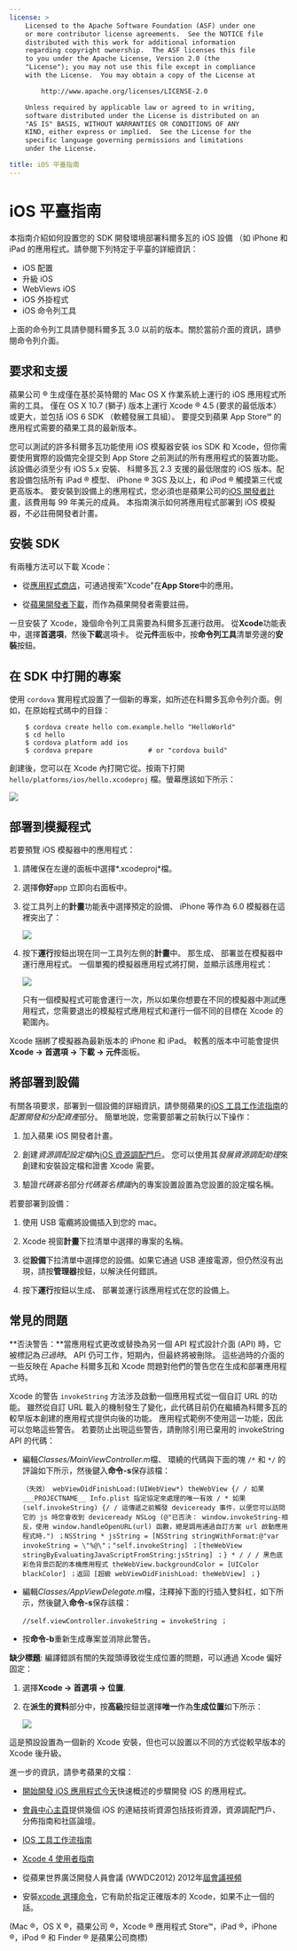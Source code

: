 ```yaml
---
license: >
    Licensed to the Apache Software Foundation (ASF) under one
    or more contributor license agreements.  See the NOTICE file
    distributed with this work for additional information
    regarding copyright ownership.  The ASF licenses this file
    to you under the Apache License, Version 2.0 (the
    "License"); you may not use this file except in compliance
    with the License.  You may obtain a copy of the License at

        http://www.apache.org/licenses/LICENSE-2.0

    Unless required by applicable law or agreed to in writing,
    software distributed under the License is distributed on an
    "AS IS" BASIS, WITHOUT WARRANTIES OR CONDITIONS OF ANY
    KIND, either express or implied.  See the License for the
    specific language governing permissions and limitations
    under the License.

title: iOS 平臺指南
---
```


# iOS 平臺指南

本指南介紹如何設置您的 SDK 開發環境部署科爾多瓦的 iOS 設備 （如 iPhone 和 iPad 的應用程式。請參閱下列特定于平臺的詳細資訊：

*   iOS 配置
*   升級 iOS
*   WebViews iOS
*   iOS 外掛程式
*   iOS 命令列工具

上面的命令列工具請參閱科爾多瓦 3.0 以前的版本。關於當前介面的資訊，請參閱命令列介面。

## 要求和支援

蘋果公司 ® 生成僅在基於英特爾的 Mac OS X 作業系統上運行的 iOS 應用程式所需的工具。 僅在 OS X 10.7 (獅子) 版本上運行 Xcode ® 4.5 (要求的最低版本） 或更大，並包括 iOS 6 SDK （軟體發展工具組）。 要提交到蘋果 App Store℠ 的應用程式需要的蘋果工具的最新版本。

您可以測試的許多科爾多瓦功能使用 iOS 模擬器安裝 ios SDK 和 Xcode，但你需要使用實際的設備完全提交到 App Store 之前測試的所有應用程式的裝置功能。 該設備必須至少有 iOS 5.x 安裝、 科爾多瓦 2.3 支援的最低限度的 iOS 版本。配套設備包括所有 iPad ® 模型、 iPhone ® 3GS 及以上，和 iPod ® 觸摸第三代或更高版本。 要安裝到設備上的應用程式，您必須也是蘋果公司的[iOS 開發者計畫][1]，該費用每 99 年美元的成員。 本指南演示如何將應用程式部署到 iOS 模擬器，不必註冊開發者計畫。

 [1]: https://developer.apple.com/programs/ios/

## 安裝 SDK

有兩種方法可以下載 Xcode：

*   從[應用程式商店][2]，可通過搜索"Xcode"在**App Store**中的應用。

*   從[蘋果開發者下載][3]，而作為蘋果開發者需要註冊。

 [2]: https://itunes.apple.com/us/app/xcode/id497799835?mt=12
 [3]: https://developer.apple.com/downloads/index.action

一旦安裝了 Xcode，幾個命令列工具需要為科爾多瓦運行啟用。 從**Xcode**功能表中，選擇**首選項**，然後**下載**選項卡。 從**元件**面板中，按**命令列工具**清單旁邊的**安裝**按鈕。

## 在 SDK 中打開的專案

使用 `cordova` 實用程式設置了一個新的專案，如所述在科爾多瓦命令列介面。例如，在原始程式碼中的目錄：

        $ cordova create hello com.example.hello "HelloWorld"
        $ cd hello
        $ cordova platform add ios
        $ cordova prepare              # or "cordova build"
    

創建後，您可以在 Xcode 內打開它從。按兩下打開 `hello/platforms/ios/hello.xcodeproj` 檔。螢幕應該如下所示：

![][4]

 [4]: img/guide/platforms/ios/helloworld_project.png

## 部署到模擬程式

若要預覽 iOS 模擬器中的應用程式：

1.  請確保在左邊的面板中選擇*.xcodeproj*檔。

2.  選擇**你好**app 立即向右面板中。

3.  從工具列上的**計畫**功能表中選擇預定的設備、 iPhone 等作為 6.0 模擬器在這裡突出了：
    
    ![][5]

4.  按下**運行**按鈕出現在同一工具列左側的**計畫**中。 那生成、 部署並在模擬器中運行應用程式。 一個單獨的模擬器應用程式將打開，並顯示該應用程式：
    
    ![][6]
    
    只有一個模擬程式可能會運行一次，所以如果你想要在不同的模擬器中測試應用程式，您需要退出的模擬程式應用程式和運行一個不同的目標在 Xcode 的範圍內。

 [5]: img/guide/platforms/ios/select_xcode_scheme.png
 [6]: img/guide/platforms/ios/HelloWorldStandard.png

Xcode 捆綁了模擬器為最新版本的 iPhone 和 iPad。 較舊的版本中可能會提供**Xcode → 首選項 → 下載 → 元件**面板。

## 將部署到設備

有關各項要求，部署到一個設備的詳細資訊，請參閱蘋果的[iOS 工具工作流指南][7]的*配置開發和分配資產*部分。 簡單地說，您需要部署之前執行以下操作：

 [7]: http://developer.apple.com/library/ios/#documentation/Xcode/Conceptual/ios_development_workflow/00-About_the_iOS_Application_Development_Workflow/introduction.html#//apple_ref/doc/uid/TP40007959

1.  加入蘋果 iOS 開發者計畫。

2.  創建*資源調配設定檔*內[iOS 資源調配門戶][8]。 您可以使用其*發展資源調配助理*來創建和安裝設定檔和證書 Xcode 需要。

3.  驗證*代碼簽名*部分*代碼簽名標識*內的專案設置設置為您設置的設定檔名稱。

 [8]: https://developer.apple.com/ios/manage/overview/index.action

若要部署到設備：

1.  使用 USB 電纜將設備插入到您的 mac。

2.  Xcode 視窗**計畫**下拉清單中選擇的專案的名稱。

3.  從**設備**下拉清單中選擇您的設備。如果它通過 USB 連接電源，但仍然沒有出現，請按**管理器**按鈕，以解決任何錯誤。

4.  按下**運行**按鈕以生成、 部署並運行該應用程式在您的設備上。

## 常見的問題

**否決警告：**當應用程式更改或替換為另一個 API 程式設計介面 (API) 時，它被標記為*已過時*。 API 仍可工作，短期內，但最終將被刪除。 這些過時的介面的一些反映在 Apache 科爾多瓦和 Xcode 問題對他們的警告您在生成和部署應用程式時。

Xcode 的警告 `invokeString` 方法涉及啟動一個應用程式從一個自訂 URL 的功能。 雖然從自訂 URL 載入的機制發生了變化，此代碼目前仍在繼續為科爾多瓦的較早版本創建的應用程式提供向後的功能。 應用程式範例不使用這一功能，因此可以忽略這些警告。 若要防止出現這些警告，請刪除引用已棄用的 invokeString API 的代碼：

*   編輯*Classes/MainViewController.m*檔、 環繞的代碼與下面的塊 `/*` 和 `*/` 的評論如下所示，然後鍵入**命令-s**保存該檔：
    
        （失效） webViewDidFinishLoad:(UIWebView*) theWebView {/ / 如果 ___PROJECTNAME__ Info.plist 指定協定來處理的唯一有效 / * 如果 (self.invokeString) {/ / 這傳遞之前觸發 deviceready 事件，以便您可以訪問它的 js 時您會收到 deviceready NSLog (@"已否決： window.invokeString-相反，使用 window.handleOpenURL(url) 函數，總是調用通過自訂方案 url 啟動應用程式時.") ；NSString * jsString = [NSString stringWithFormat:@"var invokeString = \"%@\"；"self.invokeString] ；[theWebView stringByEvaluatingJavaScriptFromString:jsString] ；} * / / / 黑色底彩色背景匹配的本機應用程式 theWebView.backgroundColor = [UIColor blackColor] ；返回 [超級 webViewDidFinishLoad: theWebView] ；}
        

*   編輯*Classes/AppViewDelegate.m*檔，注釋掉下面的行插入雙斜杠，如下所示，然後鍵入**命令-s**保存該檔：
    
        //self.viewController.invokeString = invokeString ；
        

*   按**命令-b**重新生成專案並消除此警告。

<!-- Does this fix only last until the next "cordova prepare"? -->

**缺少標題**: 編譯錯誤有關的失蹤頭導致從生成位置的問題，可以通過 Xcode 偏好固定：

1.  選擇**Xcode → 首選項 → 位置**.

2.  在**派生的資料**部分中，按**高級**按鈕並選擇**唯一**作為**生成位置**如下所示：
    
    ![][9]

 [9]: img/guide/platforms/ios/xcode_build_location.png

這是預設設置為一個新的 Xcode 安裝，但也可以設置以不同的方式從較早版本的 Xcode 後升級。

進一步的資訊，請參考蘋果的文檔：

*   [開始開發 iOS 應用程式今天][10]快速概述的步驟開發 iOS 的應用程式。

*   [會員中心主頁][11]提供幾個 iOS 的連結技術資源包括技術資源，資源調配門戶、 分佈指南和社區論壇。

*   [IOS 工具工作流指南][7]

*   [Xcode 4 使用者指南][12]

*   從蘋果世界廣泛開發人員會議 (WWDC2012) 2012年[屆會議視頻][13]

*   安裝[xcode 選擇命令][14]，它有助於指定正確版本的 Xcode，如果不止一個的話。

 [10]: http://developer.apple.com/library/ios/#referencelibrary/GettingStarted/RoadMapiOS/index.html#//apple_ref/doc/uid/TP40011343
 [11]: https://developer.apple.com/membercenter/index.action
 [12]: http://developer.apple.com/library/ios/#documentation/ToolsLanguages/Conceptual/Xcode4UserGuide/000-About_Xcode/about.html#//apple_ref/doc/uid/TP40010215
 [13]: https://developer.apple.com/videos/wwdc/2012/
 [14]: http://developer.apple.com/library/mac/#documentation/Darwin/Reference/ManPages/man1/xcode-select.1.html

(Mac ®，OS X ®，蘋果公司 ®，Xcode ® 應用程式 Store℠，iPad ®，iPhone ®，iPod ® 和 Finder ® 是蘋果公司商標)